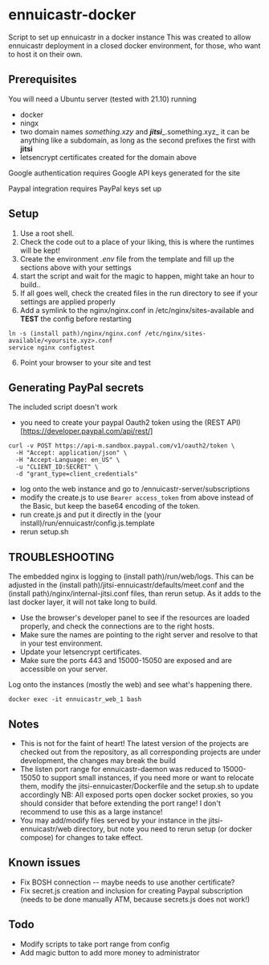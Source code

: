 # ennuicastr-docker
Script to set up ennuicastr in a docker instance
This was created to allow ennuicastr deployment in a closed docker environment, for those, who want to host it on their own.

## Prerequisites

You will need a Ubuntu server (tested with 21.10) running 
* docker
* ningx
* two domain names _something.xzy_ and ___jitsi____.something.xyz_ it can be anything like a subdomain, as long as the second prefixes the first with __jitsi__
* letsencrypt certificates created for the domain above

Google authentication requires Google API keys generated for the site

Paypal integration requires PayPal keys set up

## Setup

1. Use a root shell.
1. Check the code out to a place of your liking, this is where the runtimes will be kept!
2. Create the environment _.env_ file from the template and fill up the sections above with your settings
3. start the script and wait for the magic to happen, might take an hour to build..
4. If all goes well, check the created files in the run directory to see if your settings are applied properly
5. Add a symlink to the nginx/nginx.conf in /etc/nginx/sites-available and __TEST__ the config before restarting
```
ln -s (install path)/nginx/nginx.conf /etc/nginx/sites-available/<yoursite.xyz>.conf
service nginx configtest
```
6. Point your browser to your site and test

## Generating PayPal secrets
The included script doesn't work 
- you need to create your paypal Oauth2 token using the (REST API) [https://developer.paypal.com/api/rest/] 
```
curl -v POST https://api-m.sandbox.paypal.com/v1/oauth2/token \
  -H "Accept: application/json" \
  -H "Accept-Language: en_US" \
  -u "CLIENT_ID:SECRET" \
  -d "grant_type=client_credentials"
 ```
 - log onto the web instance and go to /ennuicastr-server/subscriptions
 - modify the create.js to use `Bearer access_token` from above instead of the Basic, but keep the base64 encoding of the token.
 - run create.js and put it directly in the (your install)/run/ennuicastr/config.js.template 
 - rerun setup.sh

## TROUBLESHOOTING

The embedded nginx is logging to (install path)/run/web/logs. This can be adjusted in the (install path)/jitsi-ennuicastr/defaults/meet.conf and the (install path)/nginx/internal-jitsi.conf files, than rerun setup. As it adds to the last docker layer, it will not take long to build.
- Use the browser's developer panel to see if the resources are loaded properly, and check the connections are to the right hosts.
- Make sure the names are pointing to the right server and resolve to that in your test environment.
- Update your letsencrypt certificates.
- Make sure the ports 443 and 15000-15050 are exposed and are accessible on your server.

Log onto the instances (mostly the web) and see what's happening there.
```
docker exec -it ennuicastr_web_1 bash
```

## Notes

- This is not for the faint of heart! The latest version of the projects are checked out from the repository, as all corresponding projects are under development, the changes may break the build
- The listen port range for ennuicastr-daemon was reduced to 15000-15050 to support small instances, if you need more or want to relocate them, modify the jitsi-ennuicaster/Dockerfile and the setup.sh to update accordingly NB: All exposed ports open docker socket proxies, so you should consider that before extending the port range! I don't recommend to use this as a large instance! 
- You may add/modify files served by your instance in the jitsi-ennuicastr/web directory, but note you need to rerun setup (or docker compose) for changes to take effect.

## Known issues
- Fix BOSH connection -- maybe needs to use another certificate?
- Fix secret.js creation and inclusion for creating Paypal subscription (needs to be done manually ATM, because secrets.js does not work!)

## Todo
- Modify scripts to take port range from config
- Add magic button to add more money to administrator
